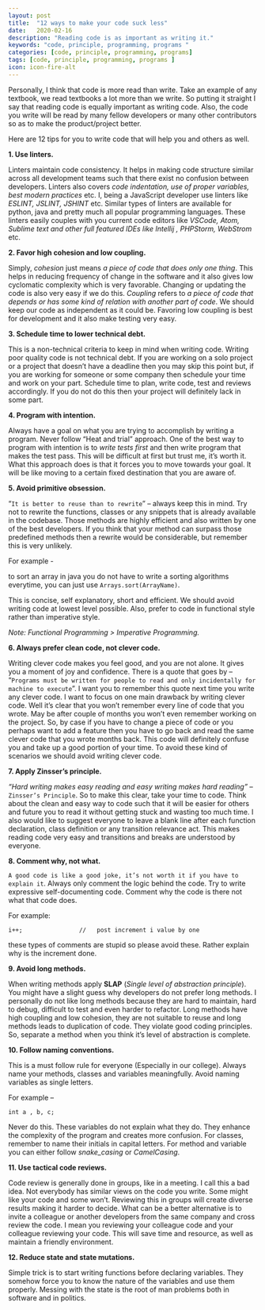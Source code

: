 ```yaml
---
layout: post
title:  "12 ways to make your code suck less"
date:   2020-02-16
description: "Reading code is as important as writing it."
keywords: "code, principle, programming, programs "
categories: [code, principle, programming, programs]
tags: [code, principle, programming, programs ]
icon: icon-fire-alt
---
```


Personally, I think that code is more read than write. Take an example of any textbook, we read textbooks a lot more than we write. So putting it straight I say that reading code is equally important as writing code. Also, the code you write will be read by many fellow developers or many other contributors so as to make the product/project better. 

Here are 12 tips for you to write code that will help you and others as well.

**1. Use linters.**

Linters maintain code consistency. It helps in making code structure similar across all development teams such that there exist no confusion between developers. Linters also covers _code indentation, use of proper variables, best modern practices_ etc. I, being a JavaScript developer use linters like _ESLINT, JSLINT, JSHINT_ etc. Similar types of linters are available for python, java and pretty much all popular programming languages. These linters easily couples with you current code editors like _VSCode, Atom, Sublime text and other full featured IDEs like Intellij , PHPStorm, WebStrom_ etc.

**2. Favor high cohesion and low coupling.**

Simply, _cohesion_ just means _a piece of code that does only one thing_. This helps in reducing frequency of change in the software and it also gives low cyclomatic complexity which is very favorable. Changing or updating the code is also very easy if we do this. _Coupling_ refers to _a piece of code that depends or has some kind of relation with another part of code_. We should keep our code as independent as it could be. Favoring low coupling is best for development and it also make testing very easy.

**3. Schedule time to lower technical debt.**

This is a non-technical criteria to keep in mind when writing code. Writing poor quality code is not technical debt. If you are working on a solo project or a project that doesn’t have a deadline then you may skip this point but, if you are working for someone or some company then schedule your time and work on your part. Schedule time to plan, write code, test and reviews accordingly. If you do not do this then your project will definitely lack in some part.

**4. Program with intention.**

Always have a goal on what you are trying to accomplish by writing a program. Never follow “Heat and trial” approach. One of the best way to program with intention is to _write tests first_ and then write program that makes the test pass. This will be difficult at first but trust me, it’s worth it. What this approach does is that it forces you to move towards your goal. It will be like moving to a certain fixed destination that you are aware of.


**5. Avoid primitive obsession.**

“`It is better to reuse than to rewrite`” – always keep this in mind. Try not to rewrite the functions, classes or any snippets that is already available in the codebase. Those methods are highly efficient and also written by one of the best developers. If you think that your method can surpass those predefined methods then a rewrite would be considerable, but remember this is very unlikely. 

For example -

to sort an array in java you do not have to write a sorting algorithms everytime, you can just use `Arrays.sort(ArrayName)`.
 
This is concise, self explanatory, short and efficient. We should avoid writing code at lowest level possible.  Also, prefer to code in functional style rather than imperative style. 

_Note: Functional Programming > Imperative Programming._

**6. Always prefer clean code, not clever code.**

Writing clever code makes you feel good, and you are not alone. It gives you a moment of joy and confidence. There is a quote that goes by – “`Programs must be written for people to read and only incidentally for machine to execute`”. I want you to remember this quote next time you write any clever code. I want to focus on one main drawback by writing clever code. Well it’s clear that you won’t remember every line of code that you wrote. May be after couple of months you won’t even remember working on the project. So, by case if you have to change a piece of code or you perhaps want to add a feature then you have to go back and read the same clever code that you wrote months back. This code will definitely confuse you and take up a good portion of your time. To avoid these kind of scenarios we should avoid writing clever code.

**7. Apply Zinsser’s principle.**

_“Hard writing makes easy reading and easy writing makes hard reading”_ – `Zinsser’s Principle`. So to make this clear, take your time to code. Think about the clean and easy way to code such that it will be easier for others and future you to read it without getting stuck and wasting too much time.  I also would like to suggest everyone to leave a blank line after each function declaration, class definition or any transition relevance act. This makes reading code very easy and transitions and breaks are understood by everyone. 

**8. Comment why, not what.**

`A good code is like a good joke, it’s not worth it if you have to explain it`. Always only comment the logic behind the code. Try to write expressive self-documenting code. Comment why the code is there not what that code does.

For example:

   `i++;                //   post increment i value by one` 

these types of comments are stupid so please avoid these. 
Rather explain why is the increment done.


**9. Avoid long methods.**

When writing methods apply __SLAP__ (_Single level of abstraction principle_). You might have a slight guess why developers do not prefer long methods. I personally do not like long methods because they are hard to maintain, hard to debug, difficult to test and even harder to refactor. Long methods have high coupling and low cohesion, they are not suitable to reuse and long methods leads to duplication of code. They violate good coding principles. So, separate a method when you think it’s level of abstraction is complete.

**10. Follow naming conventions.**

This is a must follow rule for everyone (Especially in our college). Always name your methods, classes and variables meaningfully. Avoid naming variables as single letters. 

For example –
    
   `int a , b, c;`
 
Never do this. These variables do not explain what they do. They enhance the complexity of the program and creates more confusion. For classes, remember to name their initials in capital letters. For method and variable you can either follow _snake\_casing_ or _CamelCasing_.

**11. Use tactical code reviews.**

Code review is generally done in groups, like in a meeting. I call this a bad idea. Not everybody has similar views on the code you write. Some might like your code and some won’t. Reviewing this in groups will create diverse results making it harder to decide. What can be a better alternative is to invite a colleague or another developers from the same company and cross review the code. I mean you reviewing your colleague code and your colleague reviewing your code. This will save time and resource, as well as maintain a friendly environment.

**12. Reduce state and state mutations.**

Simple trick is to start writing functions before declaring variables. They somehow force you to know the nature of the variables and use them properly. Messing with the state is the root of man problems both in software and in politics.
